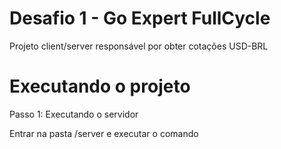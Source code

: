# Desafio 1 - Go Expert FullCycle

Projeto client/server responsável por obter cotações USD-BRL

# Executando o projeto
Passo 1: Executando o servidor

Entrar na pasta /server e executar o comando
```go run main.go





